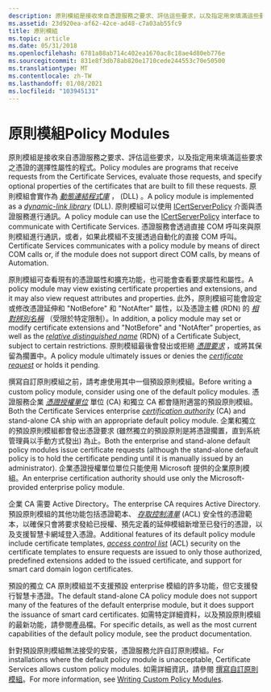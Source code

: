 ```yaml
---
description: 原則模組是接收來自憑證服務之要求、評估這些要求，以及指定用來填滿這些要求之憑證的選擇性屬性的程式。
ms.assetid: 23d920ea-af62-42ce-ad48-c7a03ab55fc9
title: 原則模組
ms.topic: article
ms.date: 05/31/2018
ms.openlocfilehash: 6781a88ab714c402ea1670ac8c18ae4d80eb776e
ms.sourcegitcommit: 831e8f3db78ab820e1710cede244553c70e50500
ms.translationtype: MT
ms.contentlocale: zh-TW
ms.lasthandoff: 01/08/2021
ms.locfileid: "103945131"
---
```

# <a name="policy-modules"></a><span data-ttu-id="83311-103">原則模組</span><span class="sxs-lookup"><span data-stu-id="83311-103">Policy Modules</span></span>

<span data-ttu-id="83311-104">原則模組是接收來自憑證服務之要求、評估這些要求，以及指定用來填滿這些要求之憑證的選擇性屬性的程式。</span><span class="sxs-lookup"><span data-stu-id="83311-104">Policy modules are programs that receive requests from the Certificate Services, evaluate those requests, and specify optional properties of the certificates that are built to fill these requests.</span></span> <span data-ttu-id="83311-105">原則模組會實作為 [*動態連結程式庫*](../secgloss/d-gly.md) ， (DLL) 。</span><span class="sxs-lookup"><span data-stu-id="83311-105">A policy module is implemented as a [*dynamic-link library*](../secgloss/d-gly.md) (DLL).</span></span> <span data-ttu-id="83311-106">原則模組可以使用 [ICertServerPolicy](/windows/desktop/api/Certif/nn-certif-icertserverpolicy) 介面與憑證服務進行通訊。</span><span class="sxs-lookup"><span data-stu-id="83311-106">A policy module can use the [ICertServerPolicy](/windows/desktop/api/Certif/nn-certif-icertserverpolicy) interface to communicate with Certificate Services.</span></span> <span data-ttu-id="83311-107">憑證服務會透過直接 COM 呼叫來與原則模組進行通訊，或者，如果此模組不支援透過自動化的直接 COM 呼叫。</span><span class="sxs-lookup"><span data-stu-id="83311-107">Certificate Services communicates with a policy module by means of direct COM calls or, if the module does not support direct COM calls, by means of Automation.</span></span>

<span data-ttu-id="83311-108">原則模組可查看現有的憑證屬性和擴充功能，也可能會查看要求屬性和屬性。</span><span class="sxs-lookup"><span data-stu-id="83311-108">A policy module may view existing certificate properties and extensions, and it may also view request attributes and properties.</span></span> <span data-ttu-id="83311-109">此外，原則模組可能會設定或修改憑證延伸和 "NotBefore" 和 "NotAfter" 屬性，以及憑證主體 (RDN) 的 [*相對辨別名稱*](../secgloss/r-gly.md) （受限於特定限制）。</span><span class="sxs-lookup"><span data-stu-id="83311-109">In addition, a policy module may set or modify certificate extensions and "NotBefore" and "NotAfter" properties, as well as the [*relative distinguished name*](../secgloss/r-gly.md) (RDN) of a Certificate Subject, subject to certain restrictions.</span></span> <span data-ttu-id="83311-110">原則模組最後會發出或拒絕 [*憑證要求*](../secgloss/c-gly.md) ，或將其保留為擱置中。</span><span class="sxs-lookup"><span data-stu-id="83311-110">A policy module ultimately issues or denies the [*certificate request*](../secgloss/c-gly.md) or holds it pending.</span></span>

<span data-ttu-id="83311-111">撰寫自訂原則模組之前，請考慮使用其中一個預設原則模組。</span><span class="sxs-lookup"><span data-stu-id="83311-111">Before writing a custom policy module, consider using one of the default policy modules.</span></span> <span data-ttu-id="83311-112">憑證服務企業 [*憑證授權單位*](../secgloss/c-gly.md) 單位 (CA) 和獨立 CA 都會隨附適當的預設原則模組。</span><span class="sxs-lookup"><span data-stu-id="83311-112">Both the Certificate Services enterprise [*certification authority*](../secgloss/c-gly.md) (CA) and stand-alone CA ship with an appropriate default policy module.</span></span> <span data-ttu-id="83311-113">企業和獨立的預設原則模組都會發出憑證要求 (雖然獨立的預設原則是將憑證擱置，直到系統管理員以手動方式發出) 為止。</span><span class="sxs-lookup"><span data-stu-id="83311-113">Both the enterprise and stand-alone default policy modules issue certificate requests (although the stand-alone default policy is to hold the certificate pending until it is manually issued by an administrator).</span></span> <span data-ttu-id="83311-114">企業憑證授權單位單位只能使用 Microsoft 提供的企業原則模組。</span><span class="sxs-lookup"><span data-stu-id="83311-114">An enterprise certification authority should use only the Microsoft-provided enterprise policy module.</span></span>

<span data-ttu-id="83311-115">企業 CA 需要 Active Directory。</span><span class="sxs-lookup"><span data-stu-id="83311-115">The enterprise CA requires Active Directory.</span></span> <span data-ttu-id="83311-116">預設原則模組的其他功能包括憑證範本、 [*存取控制清單*](../secgloss/a-gly.md) (ACL) 安全性的憑證範本，以確保只會將要求發給已授權、預先定義的延伸模組新增至已發行的憑證，以及支援智慧卡網域登入憑證。</span><span class="sxs-lookup"><span data-stu-id="83311-116">Additional features of its default policy module include certificate templates, [*access control list*](../secgloss/a-gly.md) (ACL) security on the certificate templates to ensure requests are issued to only those authorized, predefined extensions added to the issued certificate, and support for smart card domain logon certificates.</span></span>

<span data-ttu-id="83311-117">預設的獨立 CA 原則模組並不支援預設 enterprise 模組的許多功能，但它支援發行智慧卡憑證。</span><span class="sxs-lookup"><span data-stu-id="83311-117">The default stand-alone CA policy module does not support many of the features of the default enterprise module, but it does support the issuance of smart card certificates.</span></span> <span data-ttu-id="83311-118">如需特定詳細資料，以及預設原則模組的最新功能，請參閱產品檔。</span><span class="sxs-lookup"><span data-stu-id="83311-118">For specific details, as well as the most current capabilities of the default policy module, see the product documentation.</span></span>

<span data-ttu-id="83311-119">針對預設原則模組無法接受的安裝，憑證服務允許自訂原則模組。</span><span class="sxs-lookup"><span data-stu-id="83311-119">For installations where the default policy module is unacceptable, Certificate Services allows custom policy modules.</span></span> <span data-ttu-id="83311-120">如需詳細資訊，請參閱 [撰寫自訂原則模組](writing-custom-modules.md)。</span><span class="sxs-lookup"><span data-stu-id="83311-120">For more information, see [Writing Custom Policy Modules](writing-custom-modules.md).</span></span>

 

 
